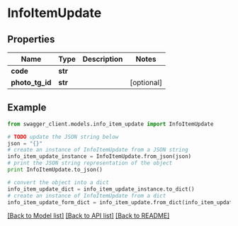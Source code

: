 # InfoItemUpdate


## Properties
Name | Type | Description | Notes
------------ | ------------- | ------------- | -------------
**code** | **str** |  | 
**photo_tg_id** | **str** |  | [optional] 

## Example

```python
from swagger_client.models.info_item_update import InfoItemUpdate

# TODO update the JSON string below
json = "{}"
# create an instance of InfoItemUpdate from a JSON string
info_item_update_instance = InfoItemUpdate.from_json(json)
# print the JSON string representation of the object
print InfoItemUpdate.to_json()

# convert the object into a dict
info_item_update_dict = info_item_update_instance.to_dict()
# create an instance of InfoItemUpdate from a dict
info_item_update_form_dict = info_item_update.from_dict(info_item_update_dict)
```
[[Back to Model list]](../README.md#documentation-for-models) [[Back to API list]](../README.md#documentation-for-api-endpoints) [[Back to README]](../README.md)


